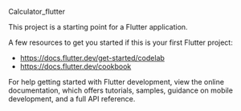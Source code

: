 Calculator_flutter

This project is a starting point for a Flutter application.

A few resources to get you started if this is your first Flutter project:

- https://docs.flutter.dev/get-started/codelab
- https://docs.flutter.dev/cookbook

For help getting started with Flutter development, view the online documentation, which offers tutorials, samples, guidance on mobile development, and a full API reference.
